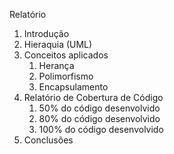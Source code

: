 Relatório

1. Introdução
2. Hieraquia (UML)
3. Conceitos aplicados
   1. Herança
   2. Polimorfismo
   3. Encapsulamento
3. Relatório de Cobertura de Código
   1. 50% do código desenvolvido
   2. 80% do código desenvolvido
   3. 100% do código desenvolvido
4. Conclusões